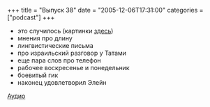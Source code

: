 +++
title = "Выпуск 38"
date = "2005-12-06T17:31:00"
categories = ["podcast"]
+++


- это случилось (картинки [здесь](http://russianpodcasting.ru/podcast/umputun))
- мнения про длину
- лингвистические письма
- про израильский разговор у Татами
- еще пара слов про телефон
- рабочее воскресенье и понедельник
- боевитый гик
- наконец удовлетворил Элейн

[Аудио](https://podcast.umputun.com/media/ump_podcast38.mp3)
<audio src="https://podcast.umputun.com/media/ump_podcast38.mp3" preload="none">